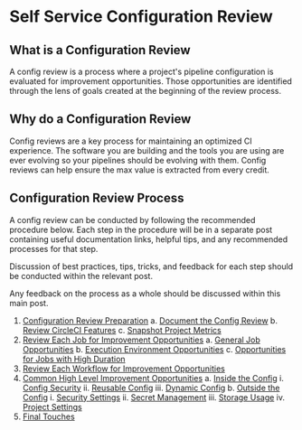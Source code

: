 # Self Service Configuration Review

<!-- Do we need to make this more interactive? i.e. how does your team go about doing x at the end of each step -->

## What is a Configuration Review

A config review is a process where a project's pipeline configuration is evaluated for improvement opportunities. Those opportunities are identified through the lens of goals created at the beginning of the review process.

## Why do a Configuration Review

 Config reviews are a key process for maintaining an optimized CI experience. The software you are building and the tools you are using are ever evolving so your pipelines should be evolving with them. Config reviews can help ensure the max value is extracted from every credit.

## Configuration Review Process

A config review can be conducted by following the recommended procedure below. Each step in the procedure will be in a separate post containing useful documentation links, helpful tips, and any recommended processes for that step.

Discussion of best practices, tips, tricks, and feedback for each step should be conducted within the relevant post.

Any feedback on the process as a whole should be discussed within this main post.

1. [Configuration Review Preparation](review_preparation/review_preparation.md)
  a. [Document the Config Review](review_preparation/document_review.md)
  b. [Review CircleCI Features](review_preparation/review_features.md)
  c. [Snapshot Project Metrics](review_preparation/snapshot_metrics.md)
2. [Review Each Job for Improvement Opportunities](job_review/job_review.md)
  a. [General Job Opportunities](job_review/general_opportunities.md)
  b. [Execution Environment Opportunities](job_review/execution_environment.md)
  c. [Opportunities for Jobs with High Duration](job_review/high_duration.md)
3. [Review Each Workflow for Improvement Opportunities](workflow_review/workflow_review.md)
4. [Common High Level Improvement Opportunities](common_high_level_recommendations/common_high_level_recommendations.md)
  a. [Inside the Config](common_high_level_recommendations/inside_config.md)
    i. [Config Security](common_high_level_recommendations/inside_config/config_security.md)
    ii. [Reusable Config](common_high_level_recommendations/inside_config/reusable_config.md)
    iii. [Dynamic Config](common_high_level_recommendations/inside_config/dynamic_config.md)
  b. [Outside the Config](common_high_level_recommendations/Outside_config.md)
    i. [Security Settings](common_high_level_recommendations/outside_config/security_settings.md)
    ii. [Secret Management](common_high_level_recommendations/outside_config/secret_management.md)
    iii. [Storage Usage](common_high_level_recommendations/outside_config/storage_usage.md)
    iv. [Project Settings](common_high_level_recommendations/outside_config/project_settings.md)
5. [Final Touches](final_touches/final_touches.md)